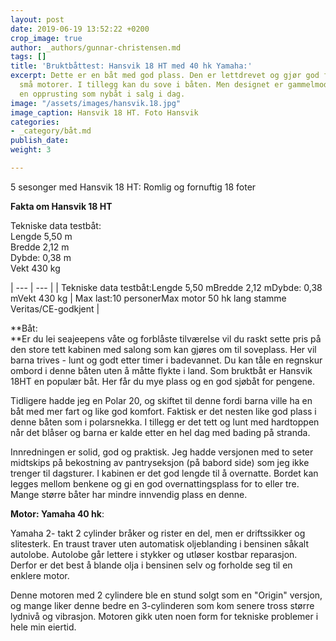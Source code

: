 ```yaml
---
layout: post
date: 2019-06-19 13:52:22 +0200
crop_image: true
author: _authors/gunnar-christensen.md
tags: []
title: 'Bruktbåttest: Hansvik 18 HT med 40 hk Yamaha:'
excerpt: Dette er en båt med god plass. Den er lettdrevet og gjør god fart med relativt
  små motorer. I tillegg kan du sove i båten. Men designet er gammelmodig og trenger
  en opprusting som nybåt i salg i dag.
image: "/assets/images/hansvik.18.jpg"
image_caption: Hansvik 18 HT. Foto Hansvik
categories:
- _category/båt.md
publish_date: 
weight: 3

---
```

5 sesonger med Hansvik 18 HT: Romlig og fornuftig 18 foter

**Fakta om Hansvik 18 HT**

Tekniske data testbåt:  
Lengde 5,50 m  
Bredde 2,12 m  
Dybde: 0,38 m  
Vekt 430 kg

| --- | --- |
| Tekniske data testbåt:Lengde 5,50 mBredde 2,12 mDybde: 0,38 mVekt 430 kg | Max last:10 personerMax motor 50 hk lang stamme Veritas/CE-godkjent |

**Båt:   
**Er du lei seajeepens våte og forblåste tilværelse vil du raskt sette pris på den store tett kabinen med salong som kan gjøres om til soveplass. Her vil barna trives - lunt og godt etter timer i badevannet. Du kan tåle en regnskur ombord i denne båten uten å måtte flykte i land. Som bruktbåt er Hansvik 18HT en populær båt. Her får du mye plass og en god sjøbåt for pengene.

Tidligere hadde jeg en Polar 20, og skiftet til denne fordi barna ville ha en båt med mer fart og like god komfort. Faktisk er det nesten like god plass i denne båten som i polarsnekka. I tillegg er det tett og lunt med hardtoppen når det blåser og barna er kalde etter en hel dag med bading på stranda.

Innredningen er solid, god og praktisk. Jeg hadde versjonen med to seter midtskips på bekostning av pantryseksjon (på babord side) som jeg ikke trenger til dagsturer. I kabinen er det god lengde til å overnatte. Bordet kan legges mellom benkene og gi en god overnattingsplass for to eller tre. Mange større båter har mindre innvendig plass en denne.

**Motor: Yamaha 40 hk**: 

Yamaha 2- takt 2 cylinder bråker og rister en del, men er driftssikker og slitesterk. En traust traver uten automatisk oljeblanding i bensinen såkalt autolobe. Autolobe går lettere i stykker og utløser kostbar reparasjon. Derfor er det best å blande olja i bensinen selv og forholde seg til en enklere motor.

Denne motoren med 2 cylindere ble en stund solgt som en "Origin" versjon, og mange liker denne bedre en 3-cylinderen som kom senere tross større lydnivå og vibrasjon. Motoren gikk uten noen form for tekniske problemer i hele min eiertid.